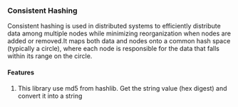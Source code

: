 ### Consistent Hashing

Consistent hashing is used in distributed systems to efficiently distribute data among multiple nodes while minimizing reorganization when nodes are added or removed.It maps both data and nodes onto a common hash space (typically a circle), where each node is responsible for the data that falls within its range on the circle.

#### Features
1. This library use md5 from hashlib. Get the string value (hex digest) and convert it into a string
#### 

